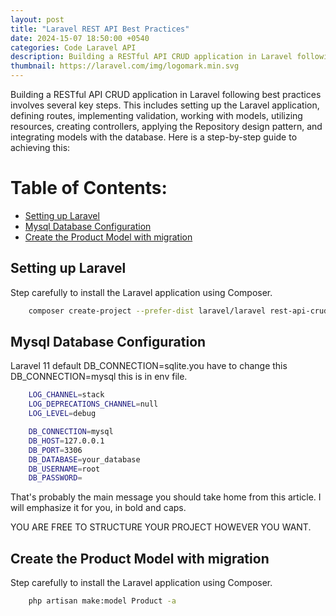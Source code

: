```yaml
---
layout: post
title: "Laravel REST API Best Practices"
date: 2024-15-07 18:50:00 +0540
categories: Code Laravel API
description: Building a RESTful API CRUD application in Laravel following best practices involves several key steps.
thumbnail: https://laravel.com/img/logomark.min.svg
---
```


Building a RESTful API CRUD application in Laravel following best practices involves several key steps. This includes setting up the Laravel application, defining routes, implementing validation, working with models, utilizing resources, creating controllers, applying the Repository design pattern, and integrating models with the database. Here is a step-by-step guide to achieving this:

# Table of Contents:

- <a href="#setting-up-aravel">Setting up Laravel</a>
- <a href="#mysql-database-configuration">Mysql Database Configuration</a>
- <a href="#create-the-product-model-with-migration">Create the Product Model with migration</a>

## [](#header-2)Setting up Laravel

Step carefully to install the Laravel application using Composer.

```sh
    composer create-project --prefer-dist laravel/laravel rest-api-crud
```

## [](#header-2)Mysql Database Configuration

Laravel 11 default DB_CONNECTION=sqlite.you have to change this DB_CONNECTION=mysql this is in env file.

```sh
    LOG_CHANNEL=stack
    LOG_DEPRECATIONS_CHANNEL=null
    LOG_LEVEL=debug

    DB_CONNECTION=mysql
    DB_HOST=127.0.0.1
    DB_PORT=3306
    DB_DATABASE=your_database
    DB_USERNAME=root
    DB_PASSWORD=
```

That's probably the main message you should take home from this article. I will emphasize it for you, in bold and caps.

YOU ARE FREE TO STRUCTURE YOUR PROJECT HOWEVER YOU WANT.

## [](#header-2)Create the Product Model with migration

Step carefully to install the Laravel application using Composer.

```sh
    php artisan make:model Product -a
```

